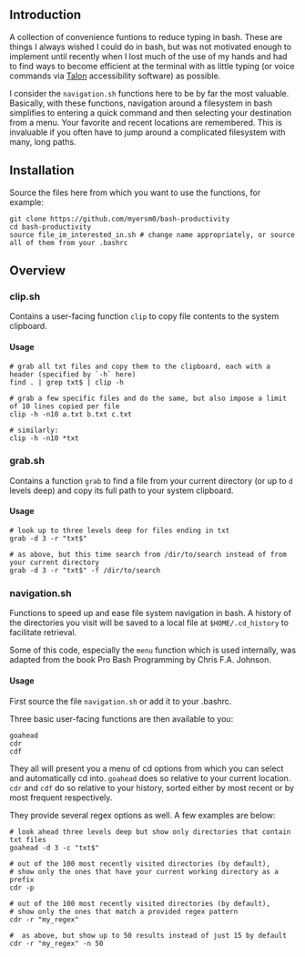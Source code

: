 
## Introduction
A collection of convenience funtions to reduce typing in bash. These are things I always wished I could do in bash, but was not motivated enough to implement until recently when I lost much of the use of my hands and had to find ways to become efficient at the terminal with as little typing (or voice commands via [Talon](https://talonvoice.com/) accessibility software) as possible.

I consider the `navigation.sh` functions here to be by far the most valuable. Basically, with these functions, navigation around a filesystem in bash simplifies to entering a quick command and then selecting your destination from a menu. Your favorite and recent locations are remembered. This is invaluable if you often have to jump around a complicated filesystem with many, long paths.

## Installation
Source the files here from which you want to use the functions, for example:

```
git clone https://github.com/myersm0/bash-productivity
cd bash-productivity
source file_im_interested_in.sh # change name appropriately, or source all of them from your .bashrc
```

## Overview

### clip.sh
Contains a user-facing function `clip` to copy file contents to the system clipboard.

#### Usage
```
# grab all txt files and copy them to the clipboard, each with a header (specified by `-h` here)
find . | grep txt$ | clip -h

# grab a few specific files and do the same, but also impose a limit of 10 lines copied per file
clip -h -n10 a.txt b.txt c.txt

# similarly:
clip -h -n10 *txt
```

### grab.sh
Contains a function `grab` to find a file from your current directory (or up to `d` levels deep) and copy its full path to your system clipboard.

#### Usage
```
# look up to three levels deep for files ending in txt
grab -d 3 -r "txt$"

# as above, but this time search from /dir/to/search instead of from your current directory
grab -d 3 -r "txt$" -f /dir/to/search
```

### navigation.sh
Functions to speed up and ease file system navigation in bash. A history of the directories you visit will be saved to a local file at `$HOME/.cd_history` to facilitate retrieval.

Some of this code, especially the `menu` function which is used internally, was adapted from the book Pro Bash Programming by Chris F.A. Johnson.

#### Usage
First source the file `navigation.sh` or add it to your .bashrc.

Three basic user-facing functions are then available to you:
```
goahead
cdr
cdf
```

They all will present you a menu of cd options from which you can select and automatically cd into. `goahead` does so relative to your current location. `cdr` and `cdf` do so relative to your history, sorted either by most recent or by most frequent respectively.

They provide several regex options as well. A few examples are below:

```
# look ahead three levels deep but show only directories that contain txt files
goahead -d 3 -c "txt$"

# out of the 100 most recently visited directories (by default),
# show only the ones that have your current working directory as a prefix
cdr -p

# out of the 100 most recently visited directories (by default),
# show only the ones that match a provided regex pattern
cdr -r "my_regex"

#  as above, but show up to 50 results instead of just 15 by default
cdr -r "my_regex" -n 50
```



